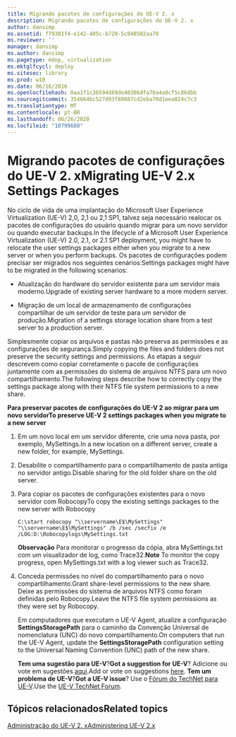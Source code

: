 ```yaml
---
title: Migrando pacotes de configurações do UE-V 2. x
description: Migrando pacotes de configurações do UE-V 2. x
author: dansimp
ms.assetid: f79381f4-e142-405c-b728-5c048502aa70
ms.reviewer: ''
manager: dansimp
ms.author: dansimp
ms.pagetype: mdop, virtualization
ms.mktglfcycl: deploy
ms.sitesec: library
ms.prod: w10
ms.date: 06/16/2016
ms.openlocfilehash: 0aa1f1c36594d69de40306dfa70a4a0cf5c86dbb
ms.sourcegitcommit: 354664bc527d93f80687cd2eba70d1eea024c7c3
ms.translationtype: MT
ms.contentlocale: pt-BR
ms.lasthandoff: 06/26/2020
ms.locfileid: "10799688"
---
```

# <span data-ttu-id="1b76f-103">Migrando pacotes de configurações do UE-V 2. x</span><span class="sxs-lookup"><span data-stu-id="1b76f-103">Migrating UE-V 2.x Settings Packages</span></span>


<span data-ttu-id="1b76f-104">No ciclo de vida de uma implantação do Microsoft User Experience Virtualization (UE-V) 2,0, 2,1 ou 2,1 SP1, talvez seja necessário realocar os pacotes de configurações do usuário quando migrar para um novo servidor ou quando executar backups.</span><span class="sxs-lookup"><span data-stu-id="1b76f-104">In the lifecycle of a Microsoft User Experience Virtualization (UE-V) 2.0, 2.1, or 2.1 SP1 deployment, you might have to relocate the user settings packages either when you migrate to a new server or when you perform backups.</span></span> <span data-ttu-id="1b76f-105">Os pacotes de configurações podem precisar ser migrados nos seguintes cenários:</span><span class="sxs-lookup"><span data-stu-id="1b76f-105">Settings packages might have to be migrated in the following scenarios:</span></span>

-   <span data-ttu-id="1b76f-106">Atualização do hardware do servidor existente para um servidor mais moderno.</span><span class="sxs-lookup"><span data-stu-id="1b76f-106">Upgrade of existing server hardware to a more modern server.</span></span>

-   <span data-ttu-id="1b76f-107">Migração de um local de armazenamento de configurações compartilhar de um servidor de teste para um servidor de produção.</span><span class="sxs-lookup"><span data-stu-id="1b76f-107">Migration of a settings storage location share from a test server to a production server.</span></span>

<span data-ttu-id="1b76f-108">Simplesmente copiar os arquivos e pastas não preserva as permissões e as configurações de segurança.</span><span class="sxs-lookup"><span data-stu-id="1b76f-108">Simply copying the files and folders does not preserve the security settings and permissions.</span></span> <span data-ttu-id="1b76f-109">As etapas a seguir descrevem como copiar corretamente o pacote de configurações juntamente com as permissões do sistema de arquivos NTFS para um novo compartilhamento.</span><span class="sxs-lookup"><span data-stu-id="1b76f-109">The following steps describe how to correctly copy the settings package along with their NTFS file system permissions to a new share.</span></span>

**<span data-ttu-id="1b76f-110">Para preservar pacotes de configurações do UE-V 2 ao migrar para um novo servidor</span><span class="sxs-lookup"><span data-stu-id="1b76f-110">To preserve UE-V 2 settings packages when you migrate to a new server</span></span>**

1.  <span data-ttu-id="1b76f-111">Em um novo local em um servidor diferente, crie uma nova pasta, por exemplo, MySettings.</span><span class="sxs-lookup"><span data-stu-id="1b76f-111">In a new location on a different server, create a new folder, for example, MySettings.</span></span>

2.  <span data-ttu-id="1b76f-112">Desabilite o compartilhamento para o compartilhamento de pasta antiga no servidor antigo.</span><span class="sxs-lookup"><span data-stu-id="1b76f-112">Disable sharing for the old folder share on the old server.</span></span>

3.  <span data-ttu-id="1b76f-113">Para copiar os pacotes de configurações existentes para o novo servidor com Robocopy</span><span class="sxs-lookup"><span data-stu-id="1b76f-113">To copy the existing settings packages to the new server with Robocopy</span></span>

    ``` syntax
    C:\start robocopy "\\servername\E$\MySettings" "\\servername\E$\MySettings" /b /sec /secfix /e /LOG:D:\Robocopylogs\MySettings.txt
    ```

    <span data-ttu-id="1b76f-114">**Observação**  Para monitorar o progresso da cópia, abra MySettings.txt com um visualizador de log, como Trace32.</span><span class="sxs-lookup"><span data-stu-id="1b76f-114">**Note** To monitor the copy progress, open MySettings.txt with a log viewer such as Trace32.</span></span>

     

4.  <span data-ttu-id="1b76f-115">Conceda permissões no nível do compartilhamento para o novo compartilhamento.</span><span class="sxs-lookup"><span data-stu-id="1b76f-115">Grant share-level permissions to the new share.</span></span> <span data-ttu-id="1b76f-116">Deixe as permissões do sistema de arquivos NTFS como foram definidas pelo Robocopy.</span><span class="sxs-lookup"><span data-stu-id="1b76f-116">Leave the NTFS file system permissions as they were set by Robocopy.</span></span>

    <span data-ttu-id="1b76f-117">Em computadores que executam o UE-V Agent, atualize a configuração **SettingsStoragePath** para o caminho da Convenção Universal de nomenclatura (UNC) do novo compartilhamento.</span><span class="sxs-lookup"><span data-stu-id="1b76f-117">On computers that run the UE-V Agent, update the **SettingsStoragePath** configuration setting to the Universal Naming Convention (UNC) path of the new share.</span></span>

    <span data-ttu-id="1b76f-118">**Tem uma sugestão para UE-V**?</span><span class="sxs-lookup"><span data-stu-id="1b76f-118">**Got a suggestion for UE-V**?</span></span> <span data-ttu-id="1b76f-119">Adicione ou vote em sugestões [aqui](http://uev.uservoice.com/forums/280428-microsoft-user-experience-virtualization).</span><span class="sxs-lookup"><span data-stu-id="1b76f-119">Add or vote on suggestions [here](http://uev.uservoice.com/forums/280428-microsoft-user-experience-virtualization).</span></span> <span data-ttu-id="1b76f-120">**Tem um problema de UE-V**?</span><span class="sxs-lookup"><span data-stu-id="1b76f-120">**Got a UE-V issue**?</span></span> <span data-ttu-id="1b76f-121">Use o [Fórum do TechNet para UE-V](https://social.technet.microsoft.com/Forums/home?forum=mdopuev).</span><span class="sxs-lookup"><span data-stu-id="1b76f-121">Use the [UE-V TechNet Forum](https://social.technet.microsoft.com/Forums/home?forum=mdopuev).</span></span>

## <span data-ttu-id="1b76f-122">Tópicos relacionados</span><span class="sxs-lookup"><span data-stu-id="1b76f-122">Related topics</span></span>


[<span data-ttu-id="1b76f-123">Administração do UE-V 2. x</span><span class="sxs-lookup"><span data-stu-id="1b76f-123">Administering UE-V 2.x</span></span>](administering-ue-v-2x-new-uevv2.md)

 

 





